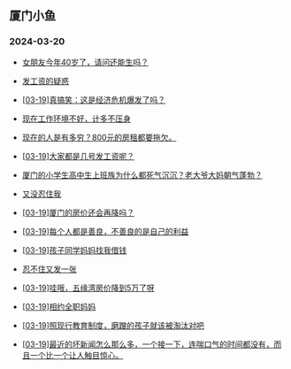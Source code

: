 ## 厦门小鱼 
### 2024-03-20

+ [女朋友今年40岁了，请问还能生吗？](http://bbs.xmfish.com/read-htm-tid-18162736.html)

+ [发工资的疑惑](http://bbs.xmfish.com/read-htm-tid-18162628.html)

+ [[03-19]真搞笑：这是经济危机爆发了吗？](http://bbs.xmfish.com/read-htm-tid-18162768.html)

+ [现在工作环境不好，计多不压身](http://bbs.xmfish.com/read-htm-tid-18162668.html)

+ [现在的人是有多穷？800元的房租都要拖欠。](http://bbs.xmfish.com/read-htm-tid-18162839.html)

+ [[03-19]大家都是几号发工资呢？](http://bbs.xmfish.com/read-htm-tid-18162718.html)

+ [厦门的小学生高中生上班族为什么都死气沉沉？老大爷大妈朝气蓬勃？](http://bbs.xmfish.com/read-htm-tid-18162777.html)

+ [又没忍住我](http://bbs.xmfish.com/read-htm-tid-18162867.html)

+ [[03-19]厦门的房价还会再降吗？](http://bbs.xmfish.com/read-htm-tid-18162919.html)

+ [[03-19]每个人都是善良，不善良的是自己的利益](http://bbs.xmfish.com/read-htm-tid-18162607.html)

+ [[03-19]孩子同学妈妈找我借钱](http://bbs.xmfish.com/read-htm-tid-18162843.html)

+ [忍不住又发一张](http://bbs.xmfish.com/read-htm-tid-18162806.html)

+ [[03-19]哇哦，五缘湾房价降到5万了呀](http://bbs.xmfish.com/read-htm-tid-18162930.html)

+ [[03-19]相约全职妈妈](http://bbs.xmfish.com/read-htm-tid-18162685.html)

+ [[03-19]照现行教育制度，磨蹭的孩子就该被淘汰对吧](http://bbs.xmfish.com/read-htm-tid-18162924.html)

+ [[03-19]最近的坏新闻怎么那么多，一个接一下，连喘口气的时间都没有，而且一个比一个让人触目惊心。](http://bbs.xmfish.com/read-htm-tid-18162959.html)

